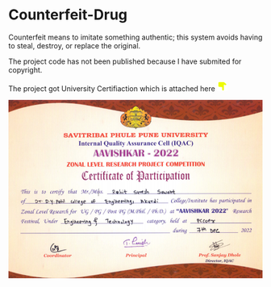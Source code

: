 # Counterfeit-Drug
Counterfeit means to imitate something authentic; this system avoids having to steal, destroy, or replace the original.

The project code has not been published because I have submited for copyright.

The project got University Certifiaction which is attached here <img alt="Coding" width="20" src="https://github.com/sawantrohit144/Wallpaper-App/blob/main/hand-down-solid.png">

<img alt="Project Certification" width="600" src="https://github.com/sawantrohit144/Counterfeit-Drug/blob/main/Project%20Certificate.PNG">
